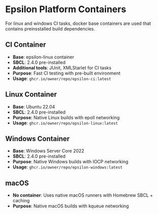 # Epsilon Platform Containers

For linux and windows CI tasks, docker base containers are used that contains preinsstalled build dependencies.

## CI Container
- **Base**: epsilon-linux container
- **SBCL**: 2.4.0 pre-installed
- **Additional tools**: JUnit, XMLStarlet for CI tasks
- **Purpose**: Fast CI testing with pre-built environment
- **Usage**: `ghcr.io/owner/repo/epsilon-ci:latest`

## Linux Container
- **Base**: Ubuntu 22.04
- **SBCL**: 2.4.0 pre-installed
- **Purpose**: Native Linux builds with epoll networking
- **Usage**: `ghcr.io/owner/repo/epsilon-linux:latest`

## Windows Container  
- **Base**: Windows Server Core 2022
- **SBCL**: 2.4.0 pre-installed
- **Purpose**: Native Windows builds with IOCP networking
- **Usage**: `ghcr.io/owner/repo/epsilon-windows:latest`

## macOS
- **No container**: Uses native macOS runners with Homebrew SBCL + caching
- **Purpose**: Native macOS builds with kqueue networking
